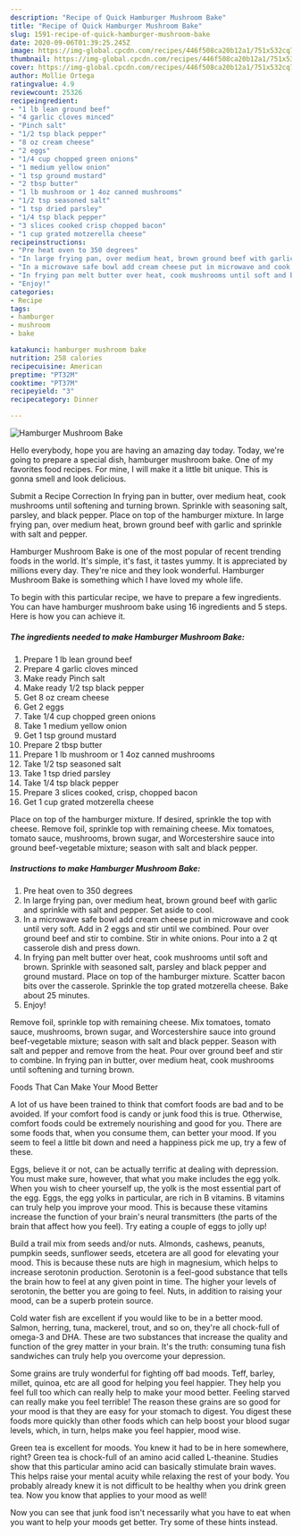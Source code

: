 ```yaml
---
description: "Recipe of Quick Hamburger Mushroom Bake"
title: "Recipe of Quick Hamburger Mushroom Bake"
slug: 1591-recipe-of-quick-hamburger-mushroom-bake
date: 2020-09-06T01:39:25.245Z
image: https://img-global.cpcdn.com/recipes/446f508ca20b12a1/751x532cq70/hamburger-mushroom-bake-recipe-main-photo.jpg
thumbnail: https://img-global.cpcdn.com/recipes/446f508ca20b12a1/751x532cq70/hamburger-mushroom-bake-recipe-main-photo.jpg
cover: https://img-global.cpcdn.com/recipes/446f508ca20b12a1/751x532cq70/hamburger-mushroom-bake-recipe-main-photo.jpg
author: Mollie Ortega
ratingvalue: 4.9
reviewcount: 25326
recipeingredient:
- "1 lb lean ground beef"
- "4 garlic cloves minced"
- "Pinch salt"
- "1/2 tsp black pepper"
- "8 oz cream cheese"
- "2 eggs"
- "1/4 cup chopped green onions"
- "1 medium yellow onion"
- "1 tsp ground mustard"
- "2 tbsp butter"
- "1 lb mushroom or 1 4oz canned mushrooms"
- "1/2 tsp seasoned salt"
- "1 tsp dried parsley"
- "1/4 tsp black pepper"
- "3 slices cooked crisp chopped bacon"
- "1 cup grated motzerella cheese"
recipeinstructions:
- "Pre heat oven to 350 degrees"
- "In large frying pan, over medium heat, brown ground beef with garlic and sprinkle with salt and pepper. Set aside to cool."
- "In a microwave safe bowl add cream cheese put in microwave and cook until very soft. Add in 2 eggs and stir until we combined. Pour over ground beef and stir to combine. Stir in white onions. Pour into a 2 qt casserole dish and press down."
- "In frying pan melt butter over heat, cook mushrooms until soft and brown. Sprinkle with seasoned salt, parsley and black pepper and ground mustard. Place on top of the hamburger mixture. Scatter bacon bits over the casserole. Sprinkle the top grated motzerella cheese. Bake about 25 minutes."
- "Enjoy!"
categories:
- Recipe
tags:
- hamburger
- mushroom
- bake

katakunci: hamburger mushroom bake 
nutrition: 258 calories
recipecuisine: American
preptime: "PT32M"
cooktime: "PT37M"
recipeyield: "3"
recipecategory: Dinner

---
```



![Hamburger Mushroom Bake](https://img-global.cpcdn.com/recipes/446f508ca20b12a1/751x532cq70/hamburger-mushroom-bake-recipe-main-photo.jpg)

Hello everybody, hope you are having an amazing day today. Today, we're going to prepare a special dish, hamburger mushroom bake. One of my favorites food recipes. For mine, I will make it a little bit unique. This is gonna smell and look delicious.

Submit a Recipe Correction In frying pan in butter, over medium heat, cook mushrooms until softening and turning brown. Sprinkle with seasoning salt, parsley, and black pepper. Place on top of the hamburger mixture. In large frying pan, over medium heat, brown ground beef with garlic and sprinkle with salt and pepper.

Hamburger Mushroom Bake is one of the most popular of recent trending foods in the world. It's simple, it's fast, it tastes yummy. It is appreciated by millions every day. They're nice and they look wonderful. Hamburger Mushroom Bake is something which I have loved my whole life.


To begin with this particular recipe, we have to prepare a few ingredients. You can have hamburger mushroom bake using 16 ingredients and 5 steps. Here is how you can achieve it.

<!--inarticleads1-->

##### The ingredients needed to make Hamburger Mushroom Bake:

1. Prepare 1 lb lean ground beef
1. Prepare 4 garlic cloves minced
1. Make ready Pinch salt
1. Make ready 1/2 tsp black pepper
1. Get 8 oz cream cheese
1. Get 2 eggs
1. Take 1/4 cup chopped green onions
1. Take 1 medium yellow onion
1. Get 1 tsp ground mustard
1. Prepare 2 tbsp butter
1. Prepare 1 lb mushroom or 1 4oz canned mushrooms
1. Take 1/2 tsp seasoned salt
1. Take 1 tsp dried parsley
1. Take 1/4 tsp black pepper
1. Prepare 3 slices cooked, crisp, chopped bacon
1. Get 1 cup grated motzerella cheese


Place on top of the hamburger mixture. If desired, sprinkle the top with cheese. Remove foil, sprinkle top with remaining cheese. Mix tomatoes, tomato sauce, mushrooms, brown sugar, and Worcestershire sauce into ground beef-vegetable mixture; season with salt and black pepper. 

<!--inarticleads2-->

##### Instructions to make Hamburger Mushroom Bake:

1. Pre heat oven to 350 degrees
1. In large frying pan, over medium heat, brown ground beef with garlic and sprinkle with salt and pepper. Set aside to cool.
1. In a microwave safe bowl add cream cheese put in microwave and cook until very soft. Add in 2 eggs and stir until we combined. Pour over ground beef and stir to combine. Stir in white onions. Pour into a 2 qt casserole dish and press down.
1. In frying pan melt butter over heat, cook mushrooms until soft and brown. Sprinkle with seasoned salt, parsley and black pepper and ground mustard. Place on top of the hamburger mixture. Scatter bacon bits over the casserole. Sprinkle the top grated motzerella cheese. Bake about 25 minutes.
1. Enjoy!


Remove foil, sprinkle top with remaining cheese. Mix tomatoes, tomato sauce, mushrooms, brown sugar, and Worcestershire sauce into ground beef-vegetable mixture; season with salt and black pepper. Season with salt and pepper and remove from the heat. Pour over ground beef and stir to combine. In frying pan in butter, over medium heat, cook mushrooms until softening and turning brown. 

Foods That Can Make Your Mood Better


A lot of us have been trained to think that comfort foods are bad and to be avoided. If your comfort food is candy or junk food this is true. Otherwise, comfort foods could be extremely nourishing and good for you. There are some foods that, when you consume them, can better your mood. If you seem to feel a little bit down and need a happiness pick me up, try a few of these.

Eggs, believe it or not, can be actually terrific at dealing with depression. You must make sure, however, that what you make includes the egg yolk. When you wish to cheer yourself up, the yolk is the most essential part of the egg. Eggs, the egg yolks in particular, are rich in B vitamins. B vitamins can truly help you improve your mood. This is because these vitamins increase the function of your brain's neural transmitters (the parts of the brain that affect how you feel). Try eating a couple of eggs to jolly up!

Build a trail mix from seeds and/or nuts. Almonds, cashews, peanuts, pumpkin seeds, sunflower seeds, etcetera are all good for elevating your mood. This is because these nuts are high in magnesium, which helps to increase serotonin production. Serotonin is a feel-good substance that tells the brain how to feel at any given point in time. The higher your levels of serotonin, the better you are going to feel. Nuts, in addition to raising your mood, can be a superb protein source.

Cold water fish are excellent if you would like to be in a better mood. Salmon, herring, tuna, mackerel, trout, and so on, they're all chock-full of omega-3 and DHA. These are two substances that increase the quality and function of the grey matter in your brain. It's the truth: consuming tuna fish sandwiches can truly help you overcome your depression. 

Some grains are truly wonderful for fighting off bad moods. Teff, barley, millet, quinoa, etc are all good for helping you feel happier. They help you feel full too which can really help to make your mood better. Feeling starved can really make you feel terrible! The reason these grains are so good for your mood is that they are easy for your stomach to digest. You digest these foods more quickly than other foods which can help boost your blood sugar levels, which, in turn, helps make you feel happier, mood wise.

Green tea is excellent for moods. You knew it had to be in here somewhere, right? Green tea is chock-full of an amino acid called L-theanine. Studies show that this particular amino acid can basically stimulate brain waves. This helps raise your mental acuity while relaxing the rest of your body. You probably already knew it is not difficult to be healthy when you drink green tea. Now you know that applies to your mood as well!

Now you can see that junk food isn't necessarily what you have to eat when you want to help your moods get better. Try  some  of  these  hints  instead.

